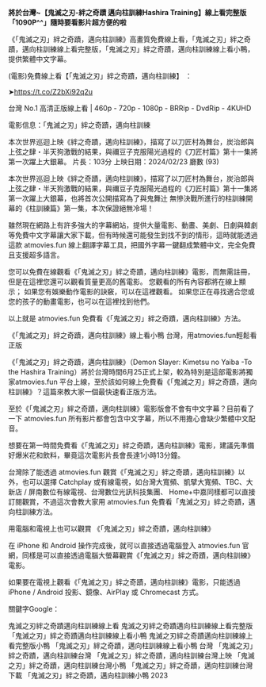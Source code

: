 **將於台灣~【鬼滅之刃-絆之奇蹟 邁向柱訓練Hashira Training】線上看完整版「1090P^^」隨時要看影片超方便的啦**

《「鬼滅之刃」絆之奇蹟，邁向柱訓練》高畫質免費線上看，「鬼滅之刃」絆之奇蹟，邁向柱訓練線上看完整版，「鬼滅之刃」絆之奇蹟，邁向柱訓練線上看小鴨，提供繁體中文字幕。

(電影)免費線上看【「鬼滅之刃」絆之奇蹟，邁向柱訓練】 ：

➤https://t.co/Z2bXi92q2u

台灣 No.1 高清正版線上看 | 460p - 720p - 1080p - BRRip - DvdRip - 4KUHD


電影信息：「鬼滅之刃」絆之奇蹟，邁向柱訓練

本次世界巡迴上映《絆之奇蹟，邁向柱訓練》，描寫了以刀匠村為舞台，炭治郎與上弦之肆・半天狗激戰的結果，與禰豆子克服陽光過程的《刀匠村篇》第十一集將第一次躍上大銀幕。
片長：103分 上映日期：2024/02/23 廳數 (93)

本次世界巡迴上映《絆之奇蹟，邁向柱訓練》，描寫了以刀匠村為舞台，炭治郎與上弦之肆・半天狗激戰的結果，與禰豆子克服陽光過程的《刀匠村篇》第十一集將第一次躍上大銀幕，也將首次公開描寫為了與鬼舞辻󠄀 無慘決戰所進行的柱訓練開幕的《柱訓練篇》第一集，本次保證絕無冷場！

雖然現在網路上有許多強大的字幕網站，提供大量電影、動畫、美劇、日劇與韓劇等免費中文字幕讓大家下載，但有時候還可能發生到找不到的情形，這時就能透過這款 atmovies.fun 線上翻譯字幕工具，把國外字幕一鍵翻成繁體中文，完全免費且支援超多語言。

您可以免費在線觀看《「鬼滅之刃」絆之奇蹟，邁向柱訓練》電影，而無需註冊，但是在這裡您還可以觀看質量更高的舊電影。 您觀看的所有內容都將在線上顯示； 如果您有娛樂動作電影的訣竅，可以在這裡觀看。 如果您正在尋找適合您或您的孩子的動畫電影，也可以在這裡找到他們。

以上就是 atmovies.fun 免費看《「鬼滅之刃」絆之奇蹟，邁向柱訓練》方法。

《「鬼滅之刃」絆之奇蹟，邁向柱訓練》線上看小鴨 台灣，用atmovies.fun輕鬆看正版

《「鬼滅之刃」絆之奇蹟，邁向柱訓練》（Demon Slayer: Kimetsu no Yaiba -To the Hashira Training）將於台灣時間6月25正式上架，較為特別是這部電影將獨家atmovies.fun 平台上線，至於該如何線上免費看《「鬼滅之刃」絆之奇蹟，邁向柱訓練》？這篇來教大家一個最快速看正版方法。

至於《「鬼滅之刃」絆之奇蹟，邁向柱訓練》電影版會不會有中文字幕？目前看了一下 atmovies.fun 所有影片都會包含中文字幕，所以不用擔心會缺少繁體中文配音。

想要在第一時間免費看《「鬼滅之刃」絆之奇蹟，邁向柱訓練》電影，建議先準備好爆米花和飲料，畢竟這次電影片長會長達1小時13分鐘。  

台灣除了能透過 atmovies.fun 觀賞《「鬼滅之刃」絆之奇蹟，邁向柱訓練》以外，也可以選擇 Catchplay 或有線電視，如台灣大寬頻、凱擘大寬頻、TBC、大新店 / 屏南數位有線電視、台灣數位光訊科技集團、 Home+中嘉同樣都可以直接訂閱觀賞，不過這次會教大家用 atmovies.fun 免費看「鬼滅之刃」絆之奇蹟，邁向柱訓練方法。

用電腦和電視上也可以觀賞 《「鬼滅之刃」絆之奇蹟，邁向柱訓練》

在 iPhone 和 Android 操作完成後，就可以直接透過電腦登入 atmovies.fun 官網，同樣是可以直接透過電腦大螢幕觀賞《「鬼滅之刃」絆之奇蹟，邁向柱訓練》電影。

如果要在電視上觀看《「鬼滅之刃」絆之奇蹟，邁向柱訓練》電影，只能透過 iPhone / Android 投影、鏡像、AirPlay 或 Chromecast 方式。


關鍵字Google：

鬼滅之刃絆之奇蹟邁向柱訓練線上看
鬼滅之刃絆之奇蹟邁向柱訓練線上看完整版
「鬼滅之刃」絆之奇蹟邁向柱訓練線上看小鴨
鬼滅之刃絆之奇蹟邁向柱訓練線上看完整版小鴨
「鬼滅之刃」絆之奇蹟，邁向柱訓練線上看小鴨 台灣
「鬼滅之刃」絆之奇蹟，邁向柱訓練台灣
「鬼滅之刃」絆之奇蹟，邁向柱訓練台灣上映
「鬼滅之刃」絆之奇蹟，邁向柱訓練台灣小鴨
「鬼滅之刃」絆之奇蹟，邁向柱訓練台灣下載
「鬼滅之刃」絆之奇蹟，邁向柱訓練小鴨 2023
